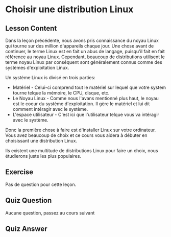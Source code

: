 # Choisir une distribution Linux

## Lesson Content

Dans la leçon précédente, nous avons pris connaissance du noyau Linux qui tourne sur des million d'appareils chaque jour. Une chose avant de continuer, le terme Linux est en fait un abus de langage, puisqu'il fait en fait référence au noyau Linux. Cependant, beaucoup de distributions utilisent le terme noyau Linux par conséquent sont généralement connus comme des systèmes d'exploitation Linux. 

Un système Linux is divisé en trois parties:

<ul>
<li>Matériel - Celui-ci comprend tout le matériel sur lequel que votre system tourne telque la mémoire, le CPU, disque, etc.</li>
<li>Le Noyau Linux - Comme nous l'avans mentionné plus haut, le noyau est le coeur du système d'exploitation. Il gère le matériel et lui dit comment intéragir avec le système.</li>
<li>L'espace utilisateur - C'est ici que l'utilisateur telque vous va intéragir avec le système.</li>
</ul>

Donc la première chose à faire est d'installer Linux sur votre ordinateur. Vous avez beaucoup de choix et ce cours vous aidera à débuter en choisissant une distribution Linux. 

Ils existent une multitude de distributions Linux pour faire un choix, nous étudierons juste les plus populaires.


## Exercise

Pas de question pour cette leçon.

## Quiz Question

Aucune question, passez au cours suivant

## Quiz Answer
